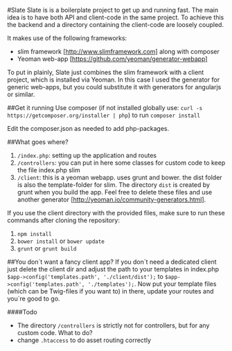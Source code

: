 #Slate
Slate is is a boilerplate project to get up and running fast. The main idea is to have both API and client-code in the same project. To achieve this the backend and a directory containing the client-code are loosely coupled.

It makes use of the following frameworks:
- slim framework [http://www.slimframework.com] along with composer
- Yeoman web-app [https://github.com/yeoman/generator-webapp]
 
To put in plainly, Slate just combines the slim framework with a client project, which is installed via Yeoman. In this case I used the generator for generic web-apps, but you could substitute it with generators for angularjs or similar.



##Get it running
Use composer (if not installed globally use: `curl -s https://getcomposer.org/installer | php`) to run `composer install`

Edit the composer.json as needed to add php-packages.

##What goes where?

1. `/index.php`: setting up the application and routes
2. `/controllers`: you can put in here some classes for custom code to keep the file index.php slim
3. `/client`: this is a yeoman webapp. uses grunt and bower. the dist folder is also the template-folder for slim. The directory `dist` is created by grunt when you build the app. Feel free to delete these files and use another generator  [http://yeoman.io/community-generators.html].


If you use the client directory with the provided files, make sure to run these commands after cloning the repository:

1. `npm install`
2. `bower install` or `bower update`
3. `grunt` or `grunt build`

##You don´t want a fancy client app?
If you don´t need a dedicated client just delete the client dir and adjust the path to your templates in index.php
`$app->config('templates.path', './client/dist');` to `$app->config('templates.path', './templates');`. Now put your template files (which can be Twig-files if you want to) in there, update your routes and you´re good to go.




####Todo

- The directory `/controllers` is strictly not for controllers, but for any custom code. What to do?
- change `.htaccess` to do asset routing correctly
